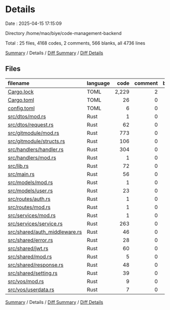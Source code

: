 # Details

Date : 2025-04-15 17:15:09

Directory /home/mao/biye/code-management-backend

Total : 25 files,  4168 codes, 2 comments, 566 blanks, all 4736 lines

[Summary](results.md) / Details / [Diff Summary](diff.md) / [Diff Details](diff-details.md)

## Files
| filename | language | code | comment | blank | total |
| :--- | :--- | ---: | ---: | ---: | ---: |
| [Cargo.lock](/Cargo.lock) | TOML | 2,229 | 2 | 258 | 2,489 |
| [Cargo.toml](/Cargo.toml) | TOML | 26 | 0 | 2 | 28 |
| [config.toml](/config.toml) | TOML | 6 | 0 | 3 | 9 |
| [src/dtos/mod.rs](/src/dtos/mod.rs) | Rust | 1 | 0 | 1 | 2 |
| [src/dtos/request.rs](/src/dtos/request.rs) | Rust | 62 | 0 | 17 | 79 |
| [src/gitmodule/mod.rs](/src/gitmodule/mod.rs) | Rust | 773 | 0 | 124 | 897 |
| [src/gitmodule/structs.rs](/src/gitmodule/structs.rs) | Rust | 106 | 0 | 16 | 122 |
| [src/handlers/handler.rs](/src/handlers/handler.rs) | Rust | 304 | 0 | 52 | 356 |
| [src/handlers/mod.rs](/src/handlers/mod.rs) | Rust | 1 | 0 | 1 | 2 |
| [src/lib.rs](/src/lib.rs) | Rust | 72 | 0 | 4 | 76 |
| [src/main.rs](/src/main.rs) | Rust | 56 | 0 | 5 | 61 |
| [src/models/mod.rs](/src/models/mod.rs) | Rust | 1 | 0 | 1 | 2 |
| [src/models/user.rs](/src/models/user.rs) | Rust | 23 | 0 | 2 | 25 |
| [src/routes/auth.rs](/src/routes/auth.rs) | Rust | 1 | 0 | 1 | 2 |
| [src/routes/mod.rs](/src/routes/mod.rs) | Rust | 1 | 0 | 1 | 2 |
| [src/services/mod.rs](/src/services/mod.rs) | Rust | 1 | 0 | 1 | 2 |
| [src/services/service.rs](/src/services/service.rs) | Rust | 263 | 0 | 46 | 309 |
| [src/shared/auth\_middleware.rs](/src/shared/auth_middleware.rs) | Rust | 46 | 0 | 4 | 50 |
| [src/shared/error.rs](/src/shared/error.rs) | Rust | 28 | 0 | 3 | 31 |
| [src/shared/jwt.rs](/src/shared/jwt.rs) | Rust | 60 | 0 | 9 | 69 |
| [src/shared/mod.rs](/src/shared/mod.rs) | Rust | 5 | 0 | 1 | 6 |
| [src/shared/response.rs](/src/shared/response.rs) | Rust | 48 | 0 | 5 | 53 |
| [src/shared/setting.rs](/src/shared/setting.rs) | Rust | 39 | 0 | 6 | 45 |
| [src/vos/mod.rs](/src/vos/mod.rs) | Rust | 9 | 0 | 2 | 11 |
| [src/vos/userdata.rs](/src/vos/userdata.rs) | Rust | 7 | 0 | 1 | 8 |

[Summary](results.md) / Details / [Diff Summary](diff.md) / [Diff Details](diff-details.md)